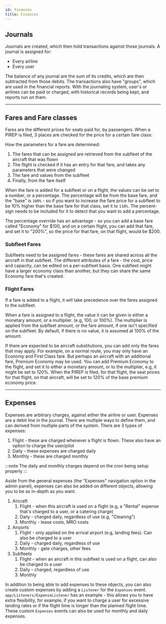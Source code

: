 ```yaml
---
id: finances
title: Finances
---
```


## Journals

Journals are created, which then hold transactions against those journals. A journal is assigned for:

- Every airline
- Every user

The balance of any journal are the sum of its credits, which are then subtracted from those debits. The transactions also have "groups", which are used in the financial reports. With the journaling system, user's or airlines can be paid or charged, with historical records being kept, and reports run on them.

---

## Fares and Fare classes

Fares are the different prices for seats paid for, by passengers. When a PIREP is filed, 3 places are checked for the price for a certain fare class:

How the parameters for a fare are determined:

1. The fares that can be assigned are retrieved from the subfleet of the aircraft that was flown
2. The flight is checked if it has an entry for that fare, and takes any parameters that were changed
3. The fare and values from the subfleet
4. Finally, from the fare itself

When the fare is added for a subfleet or on a flight, the values can be set to a number, or a percentage. The percentage will be from the base fare, and the "base" is `100%` - so if you want to increase the fare price for a subfleet to be 10% higher than the base fare for that class, set it to `110%`. The percent-sign needs to be included for it to detect that you want to add a percentage. 

The percentage override has an advantage - so you can add a base fare called "Economy" for $100, and on a certain flight, you can add that fare, and set it to "200%", so the price for that fare, on that flight, would be $200.

### Subfleet Fares

Subfleets need to be assigned fares - these fares are shared across all the aircraft in that subfleet. The different attributes of a fare - the cost, price and capacity, can be edited on a per-subfleet basis. One subfleet might have a larger economy class than another, but they can share the same Economy fare that's created.

### Flight Fares

If a fare is added to a flight, it will take precedence over the fares assigned to the subfleet.

When a fare is assigned to a flight, the value it can be given is either a monetary amount, or a multiplier. (e.g, 100, or 100%). The multiplier is applied from the subfleet amount, or the fare amount, if one isn't specified on the subfleet. By default, if there is no value, it is assumed at 100% of the amount.

If there are expected to be aircraft substitutions, you can add only the fares that may apply. For example, on a normal route, you may only have an Economy and First Class fare. But perhaps an aircraft with an additional fare, Premium Economy may be used. You can add Premium Economy to the flight, and set it to either a monetary amount, or to the multiplier, e.g, it might be set to 120%. When the PIREP is filed, for that flight, the seat prices for that flight, on that aircraft, will be set to 120% of the base premium economy price.

---

## Expenses

Expenses are arbitrary charges, against either the airline or user. Expenses are a debit line in the journal. There are multiple ways to define them, and can derived from multiple parts of the system. There are 3 types of expenses:

1. Flight - these are charged whenever a flight is flown. These also have an option to charge the user/pilot
2. Daily - these expenses are charged daily
3. Monthly - these are charged monthly

:::note
The daily and monthly charges depend on the cron being setup properly
:::

Aside from the general expenses (the "Expenses" navigation option in the admin panel), expenses can also be added on different objects, allowing you to be as in-depth as you want.

1. Aircraft
   1. Flight - when this aircraft is used on a flight (e.g, a "Rental" expense that's charged to a user, or a catering charge)
   2. Daily - charged daily, regardless of use (e.g, "Cleaning")
   3. Monthly - lease costs, MRO costs
2. Airports
   1. Flight - only applied on the arrival airport (e.g, landing fees). Can also be charged to a user
   2. Daily - charged daily, regardless of use
   3. Monthly - gate charges, other fees
3. Subfleets
   1. Flight - when an aircraft in this subfleet is used on a flight, can also be charged to a user
   2. Daily - charged, regardless of use
   3. Monthly

In addition to being able to add expenses to these objects, you can also create custom expenses by adding a `Listener` for the `Expenses` event. `app/Listeners/ExpenseListener` has an example - this allows you to have extra flexibility, for example, if you want to charge a user for excessive landing rates or if the flight time is longer than the planned flight time. These custom `Expenses` events can also be used for monthly and daily expenses.